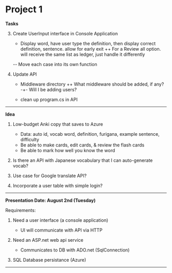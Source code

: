 # Project 1

**Tasks**

3. Create UserInput interface in Console Application
    - Display word, have user type the definition, then display correct 
    definition, sentence. allow for early exit
        ++ For a Review all option. will receive the same list as ledger,
        just handle it differently

    -- Move each case into its own function



4. Update API
    - Middleware directory
        ++ What middleware should be added, if any?
            -+- Will I be adding users?

    - clean up program.cs in API

--------------------------------------------------------------------------------

**Idea**
1. Low-budget Anki copy that saves to Azure
    - Data: auto id, vocab word, definition, furigana, example sentence, 
        difficulty
    - Be able to make cards, edit cards, & review the flash cards
    - Be able to mark how well you know the word


2. Is there an API with Japanese vocabulary that I can auto-generate vocab?


3. Use case for Google translate API?


4. Incorporate a user table with simple login?


--------------------------------------------------------------------------------

**Presentation Date: August 2nd (Tuesday)**

Requirements:
1. Need a user interface (a console application)
    - UI will communicate with API via HTTP

2. Need an ASP.net web api service
    - Communicates to DB with ADO.net (SqlConnection)

3. SQL Database persistance (Azure)



--------------------------------------------------------------------------------
